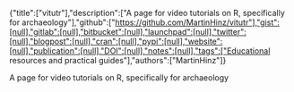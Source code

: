 {"title":["vitutr"],"description":["A page for video tutorials on R, specifically for archaeology"],"github":["https://github.com/MartinHinz/vitutr"],"gist":[null],"gitlab":[null],"bitbucket":[null],"launchpad":[null],"twitter":[null],"blogpost":[null],"cran":[null],"pypi":[null],"website":[null],"publication":[null],"DOI":[null],"notes":[null],"tags":["Educational resources and practical guides"],"authors":["MartinHinz"]}

A page for video tutorials on R, specifically for archaeology
